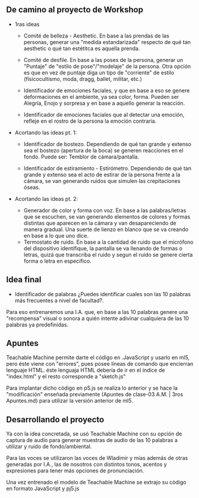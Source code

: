 ## De camino al proyecto de Workshop

* 1ras ideas
  * Comité de belleza - Aesthetic. En base a las prendas de las personas, generar una "medida estandarizada" respecto de qué tan aesthetic o qué tan estétitca es 
aquella prenda.

  * Comité de desfile. En base a las poses de la persona, generar un "Puntaje" de "estilo de pose"/"modelaje" de la persona. Otra opción es que en vez de puntaje 
diga un tipo de "corriente" de estilo (físicocultismo, moda, dragg, ballet, militar, etc.)

  * Identificador de emociones faciales, y que en base a eso se genere deformaciones en el ambiente, ya sea color, forma. Pueden ser Alegría, Enojo y sorpresa y 
en base a aquello generar la reacción.

  * Identificador de emociones faciales que al detectar una emoción, refleje en el rostro de la persona la emoción contraria.

* Acortando las ideas pt. 1:

  * Identificador de bostezo. Dependiendo de qué tan grande y extenso sea el bostezo (apertura de la boca) se generen reacciones en el fondo. Puede ser: 
Temblor de cámara/pantalla.

  * Identificador de estiramiento  - Estirómetro. Dependiendo de qué tan grande y extenso sea el acto de estirar de la persona frente a la cámara, se van 
generando ruidos que simulen las crepitaciones óseas.
 
* Acortando las ideas pt. 2:
  * Generador de color y forma con voz. En base a las palabras/letras que se escuchen, se van generando elementos de colores y formas distintas que aparecen 
en la cámara y van desapareciendo de manera gradual. Una suerte de lienzo en blanco que se va creando en base a lo que uno dice.
  * Termostato de ruido. En base a la cantidad de ruido que el micrófono del dispositivo identifique, la pantalla se va llenando de formas o letras, quizá 
que transcriba el ruido y segun el ruido se genere cierta forma o letra en específico.

## Idea final

* Identificador de palabras ¿Puedes identificar cuales son las 10 palabras más frecuentes a nivel de facultad?.

Para eso entrenaremos una I.A. que, en base a las 10 palabras genere una "recompensa" visual o sonora a quién intente adivinar cualquiera de las 10 palabras ya predefinidas.


## Apuntes

Teachable Machine permite darte el código en .JavaScript y usarlo en ml5, pero éste viene con "errores", pues posee líneas de comando </script> que encierran lenguaje HTML. éste lenguaja HTML debería de ir en el índice de "index.html" y el resto corresponde a "sketch.js"

Para implantar dicho código en p5.js se realiza lo anterior y se hace la "modificación" enseñada previamente (Apuntes de clase-03 A.M. | 3ros Apuntes.md) para utilizar la versión anterior de ml5.

## Desarrollando el proyecto

Ya con la idea concretada, se usó Teachable Machine con su opción de captura de audio para generar muestras de audio de las 10 palabras a utilizar y ruido de fondo/ambiental.

Para las voces se utilizaron las voces de Wladimir y mías además de otras generadas por I.A., las de nosotros con distintos  tonos, acentos y expresiones para tener más opciones de pronunciación.

Una vez entrenado el modelo de Teachable Machine se extrajo su código en formato JavaScript y pj5.js

